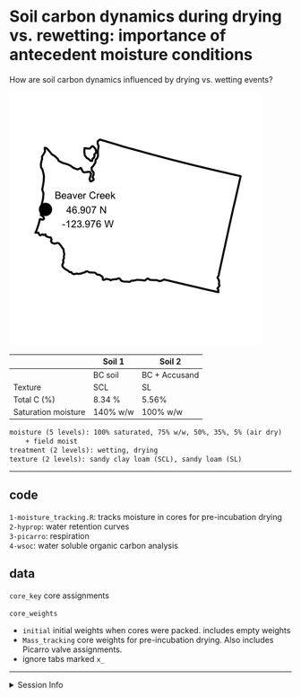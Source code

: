 Soil carbon dynamics during drying vs. rewetting: importance of
antecedent moisture conditions
================

How are soil carbon dynamics influenced by drying vs. wetting events?

![](readme_files/figure-gfm/map-1.png)<!-- -->

|                     | Soil 1   | Soil 2        |
| ------------------- | -------- | ------------- |
|                     | BC soil  | BC + Accusand |
| Texture             | SCL      | SL            |
| Total C (%)         | 8.34 %   | 5.56%         |
| Saturation moisture | 140% w/w | 100% w/w      |

``` 
moisture (5 levels): 100% saturated, 75% w/w, 50%, 35%, 5% (air dry)
    + field moist  
treatment (2 levels): wetting, drying  
texture (2 levels): sandy clay loam (SCL), sandy loam (SL)  
```

-----

## code

`1-moisture_tracking.R`: tracks moisture in cores for pre-incubation
drying  
`2-hyprop`: water retention curves  
`3-picarro`: respiration  
`4-wsoc`: water soluble organic carbon analysis

## data

`core_key` core assignments

`core_weights`

  - `initial` initial weights when cores were packed. includes empty
    weights
  - `Mass_tracking` core weights for pre-incubation drying. Also
    includes Picarro valve assignments.
  - ignore tabs marked `x_`

-----

<details>

<summary>Session Info</summary>

date: 2020-07-21

    #> R version 4.0.2 (2020-06-22)
    #> Platform: x86_64-apple-darwin17.0 (64-bit)
    #> Running under: macOS Catalina 10.15.6
    #> 
    #> Matrix products: default
    #> BLAS:   /Library/Frameworks/R.framework/Versions/4.0/Resources/lib/libRblas.dylib
    #> LAPACK: /Library/Frameworks/R.framework/Versions/4.0/Resources/lib/libRlapack.dylib
    #> 
    #> locale:
    #> [1] en_US.UTF-8/en_US.UTF-8/en_US.UTF-8/C/en_US.UTF-8/en_US.UTF-8
    #> 
    #> attached base packages:
    #> [1] stats     graphics  grDevices utils     datasets  methods   base     
    #> 
    #> other attached packages:
    #> [1] usmap_0.5.0   ggplot2_3.3.2
    #> 
    #> loaded via a namespace (and not attached):
    #>  [1] pillar_1.4.6     compiler_4.0.2   tools_4.0.2      digest_0.6.25   
    #>  [5] evaluate_0.14    lifecycle_0.2.0  tibble_3.0.3     gtable_0.3.0    
    #>  [9] lattice_0.20-41  pkgconfig_2.0.3  rlang_0.4.7      yaml_2.2.1      
    #> [13] rgdal_1.5-12     xfun_0.15        withr_2.2.0      dplyr_1.0.0     
    #> [17] stringr_1.4.0    knitr_1.29       generics_0.0.2   vctrs_0.3.2     
    #> [21] grid_4.0.2       tidyselect_1.1.0 glue_1.4.1       R6_2.4.1        
    #> [25] foreign_0.8-80   rmarkdown_2.3    sp_1.4-2         purrr_0.3.4     
    #> [29] farver_2.0.3     magrittr_1.5     scales_1.1.1     ellipsis_0.3.1  
    #> [33] htmltools_0.5.0  maptools_1.0-1   colorspace_1.4-1 labeling_0.3    
    #> [37] stringi_1.4.6    munsell_0.5.0    crayon_1.3.4

</details>
